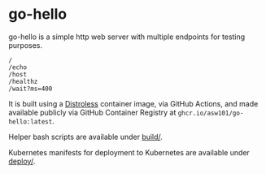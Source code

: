# go-hello

go-hello is a simple http web server with multiple endpoints for testing purposes.

```
/
/echo
/host
/healthz
/wait?ms=400
```

It is built using a [Distroless](https://github.com/GoogleContainerTools/distroless#distroless-container-images) container image, via GitHub Actions, and made available publicly via GitHub Container Registry at `ghcr.io/asw101/go-hello:latest`.

Helper bash scripts are available under [build/](./build/).

Kubernetes manifests for deployment to Kubernetes are available under [deploy/](./deploy/).
